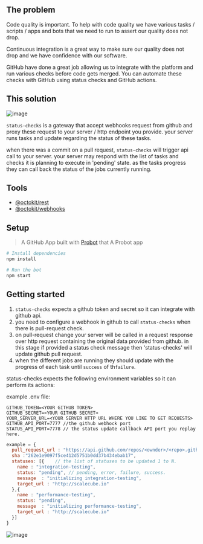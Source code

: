 ## The problem

Code quality is important. To help with code quality we have various tasks / scripts / apps and bots that we need to run to assert our quality does not drop.

Continuous integration is a great way to make sure our quality does not drop and we have confidence with our software.

GitHub have done a great job allowing us to integrate with the platform and run various checks before code gets merged. 
You can automate these checks with GitHub using status checks and GitHub actions.

## This solution

![image](https://user-images.githubusercontent.com/1706296/70527292-38a8a280-1b54-11ea-9eff-7401614c4c42.png)

`status-checks` is a gateway that accept webhooks request from github and proxy these request to your server / http endpoint you provide.
your server runs tasks and update regarding the status of these tasks.

when there was a commit on a pull request, `status-checks` will trigger api call to your server.
your server may respond with the list of tasks and checks it is planning to execute in 'pending' state.
as the tasks progress they can call back the status of the jobs currently running.

## Tools

- [@octokit/rest](https://github.com/octokit/rest.js)
- [@octokit/webhooks](https://github.com/octokit/webhooks.js)

## Setup

> A GitHub App built with [Probot](https://github.com/probot/probot) that A Probot app

```sh
# Install dependencies
npm install

# Run the bot
npm start
```

## Getting started
1. `status-checks` expects a github token and secret so it can integrate with github api.
2. you need to configure a webhook in github to call `status-checks` when there is pull-request check.
3. on pull-request change your server will be called in a request response over http request containing the original data provided from github.
   in this stage if provided a status check message then 'status-checks' will update github pull request.
4. when the different jobs are running they should update with the progress of each task until `success` of th`failure`.

status-checks expects the following environment variables so it can perform its actions:

example .env file:

```
GITHUB_TOKEN=<YOUR GITHUB TOKEN>
GITHUB_SECRET=<YOUR GITHUB SECRET>
YOUR_SERVER_URL=<YOUR SERVER HTTP URL WHERE YOU LIKE TO GET REQUESTS>
GITHUB_API_PORT=7777 //the github webhock port
STATUS_API_PORT=7778 // the status update callback API port you replay here.

```

```javascript
example = {
  pull_request_url : "https://api.github.com/repos/<ownder>/<repo>.github.io/pulls/<PR NUM>",
  sha :"262e1e9097f5ce412d5751b0dd37b434ebab17",
  statuses: [{    // the list of statuses to be updated 1 to N.
    name : "integration-testing",
    status: "pending", // pending, error, failure, success.
    message  : "initializing integration-testing",
    target_url : "http://scalecube.io"
  },{
    name : "performance-testing",
    status: "pending",
    message  : "initializing performance-testing",
    target_url : "http://scalecube.io"
  }]
}

```

![image](https://user-images.githubusercontent.com/1706296/70513398-32a5c800-1b3a-11ea-9813-9c7f876117a0.png)

